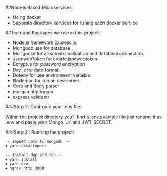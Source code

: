 ##Nodejs Based Microservices
- Using docker
- Seperate directory services for runing each docker service

##Tech and Packages we use in this project:

- Node.js framework Express.js.
- Mongodb use for database .
- Mongoose for all schema validation and database connection.
- JsonwebToken for create jsonwebtoken.
- BcryptJs for password encryption.
- Day.js for data format.
- Dotenv for use environment variable.
- Nodemon for run on dev server.
- Cors and Body parser
- morgan http logger
- express validator

###Step 1 : Configure your .env file:

Within the project directory you'll find a .env.example file just rename it as .env and paste your Mongo_Uri and JWT_SECRET.

###Step 2 : Running the project:

```
-- Import data to mongodb --
⦁ yarn data:import

-- Install dep and run --
⦁ yarn install
⦁ yarn dev
⦁ ngrok http 3000
```
